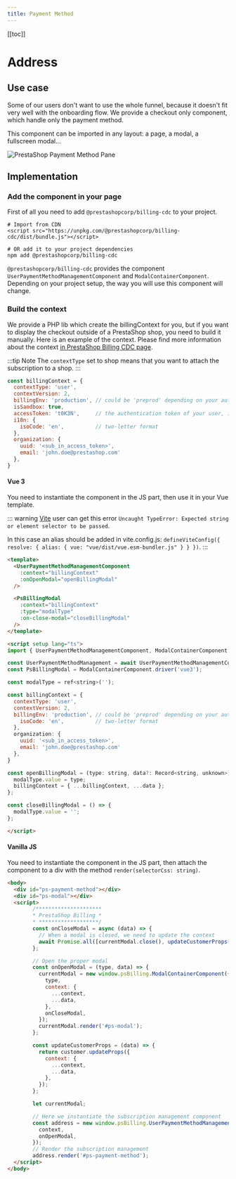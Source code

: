 ```yaml
---
title: Payment Method
---
```


[[toc]]

# Address

## Use case

Some of our users don't want to use the whole funnel, because it doesn't fit very well with the onboarding flow. We provide a checkout only component, which handle only the payment method.

This component can be imported in any layout: a page, a modal, a fullscreen modal...

![PrestaShop Payment Method Pane](/assets/images/billing/ps_billing_payment_method-pane.png)

## Implementation

### Add the component in your page

First of all you need to add `@prestashopcorp/billing-cdc` to your project.

```
# Import from CDN
<script src="https://unpkg.com/@prestashopcorp/billing-cdc/dist/bundle.js"></script>

# OR add it to your project dependencies
npm add @prestashopcorp/billing-cdc
```

`@prestashopcorp/billing-cdc` provides the component `UserPaymentMethodManagementComponent` and `ModalContainerComponent`. Depending on your project setup, the way you will use this component will change.

### Build the context

We provide a PHP lib which create the billingContext for you, but if you want to display the checkout outside of a PrestaShop shop, you need to build it manually. Here is an example of the context. Please find more information about the context [in PrestaShop Billing CDC page](http://localhost:8080/5-prestashop-billing/6-references/3-billing-cdc/#context).

:::tip Note
The `contextType` set to shop means that you want to attach the subscription to a shop.
:::


```javascript
const billingContext = {
  contextType: 'user',
  contextVersion: 2,
  billingEnv: 'production', // could be 'preprod' depending on your authentication configuration
  isSandbox: true,
  accessToken: 't0K3N',     // the authentication token of your user, it should contain the scope "subscription.write"
  i18n: {
    isoCode: 'en',          // two-letter format
  },
  organization: {
    uuid: '<sub_in_access_token>',
    email: 'john.doe@prestashop.com'
  },
}
```

#### Vue 3

You need to instantiate the component in the JS part, then use it in your Vue template.

::: warning
[Vite](https://vitejs.dev/) user can get this error `Uncaught TypeError: Expected string or element selector to be passed`.

In this case an alias should be added in vite.config.js: `defineViteConfig({ resolve: { alias: { vue: "vue/dist/vue.esm-bundler.js" } } })`.
:::

```html
<template>
  <UserPaymentMethodManagementComponent
    :context="billingContext"
    :onOpenModal="openBillingModal"
  />

  <PsBillingModal
    :context="billingContext"
    :type="modalType"
    :on-close-modal="closeBillingModal"
  />
</template>

<script setup lang="ts">
import { UserPaymentMethodManagementComponent, ModalContainerComponent } from '@prestashopcorp/billing-cdc';

const UserPaymentMethodManagement = await UserPaymentMethodManagementComponent.driver('vue3');
const PsBillingModal = ModalContainerComponent.driver('vue3');

const modalType = ref<string>('');

const billingContext = {
  contextType: 'user',
  contextVersion: 2,
  billingEnv: 'production', // could be 'preprod' depending on your authentication configurationOFF-1282/feat/standalone-address-component
    isoCode: 'en',          // two-letter format
  },
  organization: {
    uuid: '<sub_in_access_token>',
    email: 'john.doe@prestashop.com'
  },
}

const openBillingModal = (type: string, data?: Record<string, unknown>) => {
  modalType.value = type;
  billingContext = { ...billingContext, ...data };
};

const closeBillingModal = () => {
  modalType.value = '';
};

</script>
```

#### Vanilla JS

You need to instantiate the component in the JS part, then attach the component to a div with the method `render(selectorCss: string)`.

```html
<body>
  <div id="ps-payment-method"></div>
  <div id="ps-modal"></div>
  <script>
        /*********************
        * PrestaShop Billing *
        * *******************/
        const onCloseModal = async (data) => {
          // When a modal is closed, we need to update the context
          await Promise.all([currentModal.close(), updateCustomerProps(data)]);
        };

        // Open the proper modal
        const onOpenModal = (type, data) => {
          currentModal = new window.psBilling.ModalContainerComponent({
            type,
            context: {
              ...context,
              ...data,
            },
            onCloseModal,
          });
          currentModal.render('#ps-modal');
        };

        const updateCustomerProps = (data) => {
          return customer.updateProps({
            context: {
              ...context,
              ...data,
            },
          });
        };

        let currentModal;

        // Here we instantiate the subscription management component
        const address = new window.psBilling.UserPaymentMethodManagement({
          context,
          onOpenModal,
        });
        // Render the subscription management
        address.render('#ps-payment-method');
  </script>
</body>
```
